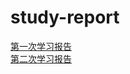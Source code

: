 # study-report
[第一次学习报告](https://github.com/dwdwdw37/study-report/blob/main/%E7%AC%AC%E4%B8%80%E6%AC%A1/PMSM%E7%94%B5%E6%9C%BA%E6%8E%A7%E5%88%B6%E7%90%86%E8%AE%BA.md)  
[第二次学习报告](https://github.com/dwdwdw37/study-report/blob/main/%E7%AC%AC%E4%BA%8C%E6%AC%A1%E5%AD%A6%E4%B9%A0%E6%8A%A5%E5%91%8A/%E5%BC%A0%E6%98%95%E6%9D%B0%E7%AC%AC%E4%BA%8C%E6%AC%A1%E5%AD%A6%E4%B9%A0%E6%8A%A5%E5%91%8A.md)
